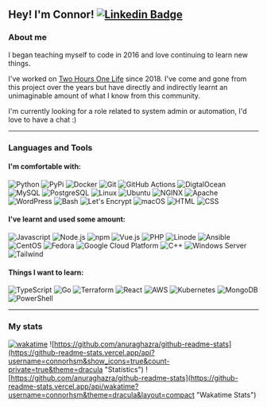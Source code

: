 <!--<div align="center"></div>-->
  
## Hey! I'm Connor! [![Linkedin Badge](https://img.shields.io/badge/-LinkedIn-0e76a8?style=flat-square&logo=Linkedin&logoColor=white)](https://www.linkedin.com/in/connorhsm/)

### About me
I began teaching myself to code in 2016 and love continuing to learn new things.

I've worked on [Two Hours One Life](https://github.com/twohoursonelife) since 2018. I've come and gone from this project over the years but have directly and indirectly learnt an unimaginable amount of what I know from this community.

I'm currently looking for a role related to system admin or automation, I'd love to have a chat :)

---

### Languages and Tools

#### I'm comfortable with:
<p>
  <img alt="Python" src="https://img.shields.io/badge/-Python-3776AB?style=flat-square&logo=python&logoColor=white" />
  <img alt="PyPi" src="https://img.shields.io/badge/-PyPi-3775A9?style=flat-square&logo=PyPi&logoColor=white" />
  <img alt="Docker" src="https://img.shields.io/badge/-Docker-2496ED?style=flat-square&logo=docker&logoColor=white" />
  <img alt="Git" src="https://img.shields.io/badge/-Git-F05032?style=flat-square&logo=Git&logoColor=white" />
  <img alt="GitHub Actions" src="https://img.shields.io/badge/-GitHub_Actions-2088FF?style=flat-square&logo=github-actions&logoColor=white" />
  <img alt="DigtalOcean" src="https://img.shields.io/badge/-DigitalOcean-0080FF?style=flat-square&logo=DigitalOcean&logoColor=white" />
  <img alt="MySQL" src="https://img.shields.io/badge/-MySQL-4479A1?style=flat-square&logo=MySQL&logoColor=white" />
  <img alt="PostgreSQL" src="https://img.shields.io/badge/-PostgreSQL-4169E1?style=flat-square&logo=PostgreSQL&logoColor=white" />
  <img alt="Linux" src="https://img.shields.io/badge/-Linux-FCC624?style=flat-square&logo=Linux&logoColor=white" />
  <img alt="Ubuntu" src="https://img.shields.io/badge/-Ubuntu-E95420?style=flat-square&logo=Ubuntu&logoColor=white" />
  <img alt="NGINX" src="https://img.shields.io/badge/-NGINX-009639?style=flat-square&logo=NGINX&logoColor=white" />
  <img alt="Apache" src="https://img.shields.io/badge/-Apache-D22128?style=flat-square&logo=Apache&logoColor=white" />
  <img alt="WordPress" src="https://img.shields.io/badge/-WordPress-21759B?style=flat-square&logo=WordPress&logoColor=white" />
  <img alt="Bash" src="https://img.shields.io/badge/-Bash-4EAA25?style=flat-square&logo=gnu-bash&logoColor=white" />
  <img alt="Let's Encrypt" src="https://img.shields.io/badge/-Let's_Encrypt-003A70?style=flat-square&logo=Let%E2%80%99s-Encrypt&logoColor=white" />
  <img alt="macOS" src="https://img.shields.io/badge/-macOS-000000?style=flat-square&logo=macOS&logoColor=white" />
  <img alt="HTML" src="https://img.shields.io/badge/-HTML-E34F26?style=flat-square&logo=HTML5&logoColor=white" />
  <img alt="CSS" src="https://img.shields.io/badge/-CSS-1572B6?style=flat-square&logo=CSS3&logoColor=white" />
</p>

#### I've learnt and used some amount:
<p>
  <img alt="Javascript" src="https://img.shields.io/badge/-JavaScript-F7DF1E?style=flat-square&logo=JavaScript&logoColor=white" />
  <img alt="Node.js" src="https://img.shields.io/badge/-Node.js-339933?style=flat-square&logo=NodedotJS&logoColor=white" />
  <img alt="npm" src="https://img.shields.io/badge/-npm-CB3837?style=flat-square&logo=npm&logoColor=white" />
  <img alt="Vue.js" src="https://img.shields.io/badge/-Vue.js-4FC08D?style=flat-square&logo=Vuedotjs&logoColor=white" />
  <img alt="PHP" src="https://img.shields.io/badge/-PHP-777BB4?style=flat-square&logo=PHP&logoColor=white" />
  <img alt="Linode" src="https://img.shields.io/badge/-Linode-00A95C?style=flat-square&logo=Linode&logoColor=white" />
  <img alt="Ansible" src="https://img.shields.io/badge/-Ansible-EE0000?style=flat-square&logo=Ansible&logoColor=white" />
  <img alt="CentOS" src="https://img.shields.io/badge/-CentOS-262577?style=flat-square&logo=CentOS&logoColor=white" />
  <img alt="Fedora" src="https://img.shields.io/badge/-Fedora-51A2DA?style=flat-square&logo=Fedora&logoColor=white" />
  <img alt="Google Cloud Platform" src="https://img.shields.io/badge/-Google_Cloud_Platform-4285F4?style=flat-square&logo=google-cloud&logoColor=white" />
  <img alt="C++" src="https://img.shields.io/badge/-C++-00599C?style=flat-square&logo=cplusplus&logoColor=white" />
  <img alt="Windows Server" src="https://img.shields.io/badge/-Windows_Server-0078D6?style=flat-square&logo=windows&logoColor=white" />
  <img alt="Tailwind" src="https://img.shields.io/badge/-Tailwind-06B6D4?style=flat-square&logo=Tailwind-CSS&logoColor=white" />
</p>

#### Things I want to learn:
<p>
  <img alt="TypeScript" src="https://img.shields.io/badge/-TypeScript-3178C6?style=flat-square&logo=TypeScript&logoColor=white" />
  <img alt="Go" src="https://img.shields.io/badge/-Go-00ADD8?style=flat-square&logo=Go&logoColor=white" />
  <img alt="Terraform" src="https://img.shields.io/badge/-Terraform-7B42BC?style=flat-square&logo=Terraform&logoColor=white" />
  <img alt="React" src="https://img.shields.io/badge/-React-61DAFB?style=flat-square&logo=React&logoColor=white" />
  <img alt="AWS" src="https://img.shields.io/badge/-AWS-232F3E?style=flat-square&logo=Amazon-AWS&logoColor=white" />
  <img alt="Kubernetes" src="https://img.shields.io/badge/-Kubernetes-326CE5?style=flat-square&logo=Kubernetes&logoColor=white" />
  <img alt="MongoDB" src="https://img.shields.io/badge/-MongoDB-47A248?style=flat-square&logo=MongoDB&logoColor=white" />
  <img alt="PowerShell" src="https://img.shields.io/badge/-PowerShell-5391FE?style=flat-square&logo=PowerShell&logoColor=white" />
</p>

---

### My stats
[![wakatime](https://wakatime.com/badge/user/ebffe2e6-2f88-4502-bd30-7cbcf90a49ec.svg)](https://wakatime.com/@ebffe2e6-2f88-4502-bd30-7cbcf90a49ec)
![https://github.com/anuraghazra/github-readme-stats](https://github-readme-stats.vercel.app/api?username=connorhsm&show_icons=true&count-private=true&theme=dracula "Statistics")
![https://github.com/anuraghazra/github-readme-stats](https://github-readme-stats.vercel.app/api/wakatime?username=connorhsm&theme=dracula&layout=compact "Wakatime Stats")


<!--
![https://github.com/anuraghazra/github-readme-stats](https://github-readme-stats.vercel.app/api/top-langs?username=connorhsm&theme=dracula&layout=compact "Top languages")
![https://github-readme-streak-stats.herokuapp.com/demo/](https://github-readme-streak-stats.herokuapp.com/?user=connorhsm&theme=dracula "Streaks")
![https://github.com/ryo-ma/github-profile-trophy](https://github-profile-trophy.vercel.app/?username=connorhsm&theme=dracula&rank=SSS,SS,S,AAA,AA,A,SECRET,UNKNOWN "Trophies") 
-->

<!--START_SECTION:waka-->
<!-- HIDE OLD WAKATIME STATS
```text
From: 08 March 2022 - To: 15 March 2022

Markdown     17 mins         ⣿⣿⣿⣿⣿⣿⣄⣀⣀⣀⣀⣀⣀⣀⣀⣀⣀⣀⣀⣀⣀⣀⣀⣀⣀   24.35 %
PHP          16 mins         ⣿⣿⣿⣿⣿⣷⣀⣀⣀⣀⣀⣀⣀⣀⣀⣀⣀⣀⣀⣀⣀⣀⣀⣀⣀   23.24 %
JSON         15 mins         ⣿⣿⣿⣿⣿⣦⣀⣀⣀⣀⣀⣀⣀⣀⣀⣀⣀⣀⣀⣀⣀⣀⣀⣀⣀   22.21 %
JavaScript   11 mins         ⣿⣿⣿⣿⣀⣀⣀⣀⣀⣀⣀⣀⣀⣀⣀⣀⣀⣀⣀⣀⣀⣀⣀⣀⣀   15.95 %
Python       6 mins          ⣿⣿⣤⣀⣀⣀⣀⣀⣀⣀⣀⣀⣀⣀⣀⣀⣀⣀⣀⣀⣀⣀⣀⣀⣀   09.13 %
Docker       2 mins          ⣶⣀⣀⣀⣀⣀⣀⣀⣀⣀⣀⣀⣀⣀⣀⣀⣀⣀⣀⣀⣀⣀⣀⣀⣀   02.99 %
```
-->
<!--END_SECTION:waka-->
